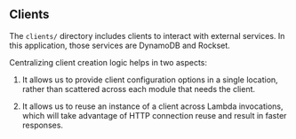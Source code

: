 ## Clients

The `clients/` directory includes clients to interact with external services. In this application, those services are DynamoDB and Rockset.

Centralizing client creation logic helps in two aspects:

1. It allows us to provide client configuration options in a single location, rather than scattered across each module that needs the client.

2. It allows us to reuse an instance of a client across Lambda invocations, which will take advantage of HTTP connection reuse and result in faster responses.
